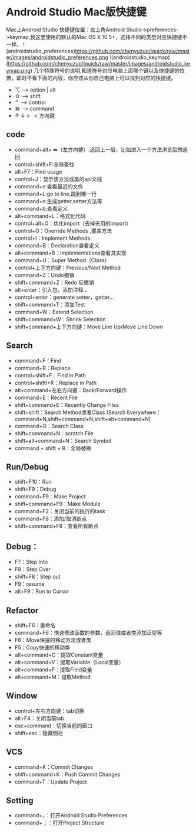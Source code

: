 # Android Studio Mac版快捷键
Mac上Android Studio 快捷键位置：左上角Android Studio->preferences->keymap,我这里使用的默认的Mac OS X 10.5+，选择不同的类型对应快捷键不一样。
!(androidstudio_preferences)https://github.com/chenyuzuo/iquick/raw/master/images/androidstudio_preferences.png
!(androidstudio_keymap)(https://github.com/chenyuzuo/iquick/raw/master/images/androidstudio_keymap.png)
几个特殊符号的说明,知道符号对应电脑上面哪个键以及快捷键的位置，即时不看下面的内容，你应该从你自己电脑上可以找到对应的快捷键。
- ⌥ —> option | alt 
- ⇧ —> shift 
- ⌃ —> control 
- ⌘ —> command 
- ↑ ↓ ← → 方向键
## code
- command+alt+ ⬅（左方向健）:返回上一层，比如进入一个方法浏览后想返回
- control+shift+F:全局查找
- alt+F7：Find usage 
- control+J：显示该方法或类的api文档
- command+e:查看最近的文件 
- command+L:go to line,跳到哪一行
- command+n:生成getter,setter方法等
- command+b:查看定义
- alt+command+L：格式化代码 
- control+alt+O：优化import（去掉无用的import） 
- control+O：Override Methods ,覆盖方法
- control+I：Implement Methods 
- command+B：Declaration查看定义 
- alt+command+B：Implementations查看其实现 
- command+U：Super Method（Class） 
- control+上下方向键：Previous/Next Method 
- command+Z：Undo撤销 
- shift+command+Z：Redo 反撤销
- alt+enter：引入包，添加注释… 
- control+enter：generate setter，getter… 
- shift+command+T：添加Test 
- command+W：Extend Selection 
- shift+command+W：Shrink Selection  
- shift+command+上下方向键：Move Line Up/Move Line Down

## Search
- command+F：Find 
- command+R：Replace 
- control+shift+F：Find in Path 
- control+shiftÏ+R：Replace in Path 
- alt+command+左右方向键：Back/Forward操作 
- command+E：Recent File 
- shift+command+E：Recently Change Files 
- shift+shift：Search Method或者Class (Search Everywhere：command+N,shift+command+N,shift+alt+command+N) 
- command+O：Search Class 
- shift+command+N：scratch File 
- shift+alt+command+N：Search Symbol
- command + shift + R：全局替换

## Run/Debug
- shift+F10：Run 
- shift+F9：Debug 
- command+F9：Make Project 
- shift+command+F9：Make Module 
- command+F2：关闭当前的执行的task 
- command+F8：添加/取消断点 
- shift+command+F8：查看所有断点 
## Debug： 
- F7：Step Into 
- F8：Step Over 
- shift+F8：Step out 
- F9：resume 
- alt+F9：Run to Cursor 
## Refactor
- shift+F6：重命名 
- command+F6：快速修改函数的参数，返回值或者类添加泛型等 
- F6：Move快速的移动方法或者类 
- F5：Copy快速的移动类 
- alt+command+C：提取Constant变量 
- alt+command+V：提取Variable（Local变量） 
- alt+command+F：提取Field变量 
- alt+command+M：提取Method
## Window
- control+左右方向键：tab切换 
- alt+F4：关闭当前tab 
- esc+command：切换当前的窗口 
- shift+esc：隐藏侧栏

## VCS
- command+K：Commit Changes 
- shift+command+K：Push Commit Changes 
- command+T：Update Project

## Setting
- command+，：打开Android Studio Preferences  
- command+；：打开Project Structure 
